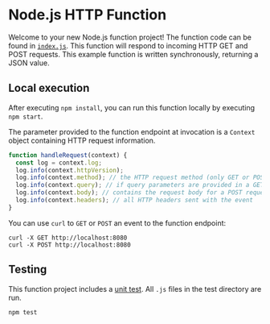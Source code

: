 # Node.js HTTP Function

Welcome to your new Node.js function project! The function code can be found in [`index.js`](./index.js). This function will respond to incoming HTTP GET and POST requests. This example function is written synchronously, returning a JSON value. 

## Local execution

After executing `npm install`, you can run this function locally by executing `npm start`.

The parameter provided to the function endpoint at invocation is a `Context` object containing HTTP request information.

```js
function handleRequest(context) {
  const log = context.log;
  log.info(context.httpVersion);
  log.info(context.method); // the HTTP request method (only GET or POST supported)
  log.info(context.query); // if query parameters are provided in a GET request
  log.info(context.body); // contains the request body for a POST request
  log.info(context.headers); // all HTTP headers sent with the event
}
```
 You can use `curl` to `GET` or `POST` an event to the function endpoint:

```console
curl -X GET http://localhost:8080
curl -X POST http://localhost:8080
```

## Testing

This function project includes a [unit test](./test/test.js). All `.js` files in the test directory are run.

```console
npm test
```

